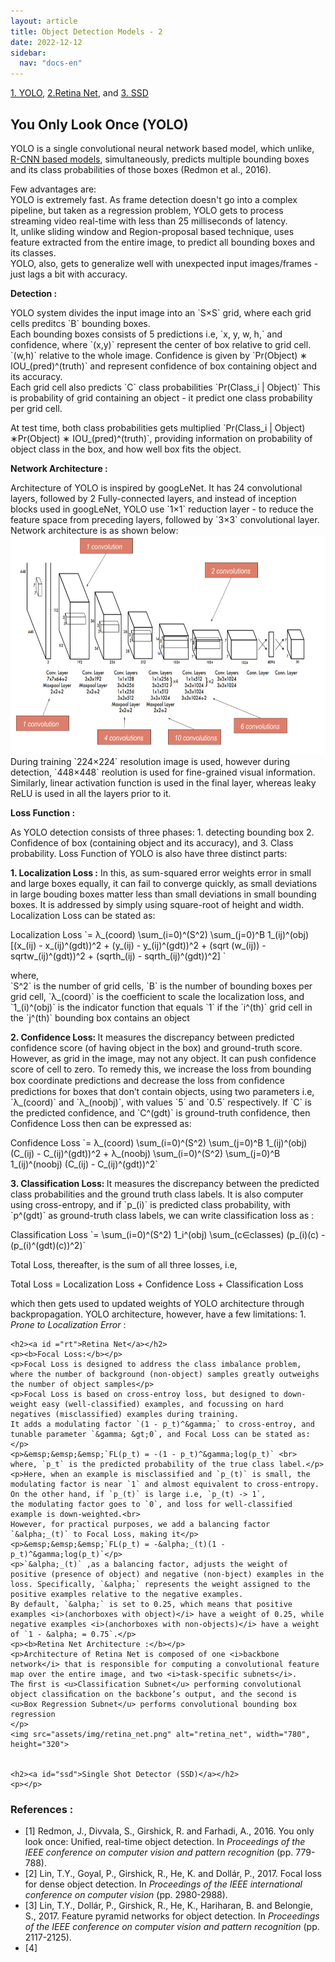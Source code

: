 ```yaml
---
layout: article
title: Object Detection Models - 2
date: 2022-12-12
sidebar:
  nav: "docs-en"
---
```

<!DOCTYPE HTML>
<html>

<!--- Adding Google Analytics -->
<!-- Global site tag (gtag.js) - Google Analytics -->
<script async src="https://www.googletagmanager.com/gtag/js?id=UA-154990580-2"></script>
<script>
  window.dataLayer = window.dataLayer || [];
  function gtag(){dataLayer.push(arguments);}
  gtag('js', new Date());

  gtag('config', 'UA-154990580-2');
</script>
<!-- End of Google Analytics Code -->
<!-- Adding MathJAX -->
<script src="https://polyfill.io/v3/polyfill.min.js?features=es6"></script>
  <script id="MathJax-script" async
          src="https://cdn.jsdelivr.net/npm/mathjax@3/es5/tex-mml-chtml.js">
  </script>
  <script async="true" src="https://cdn.jsdelivr.net/npm/mathjax@2/MathJax.js?config=AM_CHTML"> </script>
<!-- End of MathJAX -->


<body>
	<a href="objmodel1.html#yolo">1. YOLO</a>, <a href="objmodel1.html#rt">2.Retina Net</a>, and <a href="objmodel1.html#ssd">3. SSD</a> 
	<h2><a id = "yolo">You Only Look Once (YOLO)</a></h2>
	<p>YOLO is a single convolutional neural network based model, which unlike, <a href="objmodel.html#rc">R-CNN based models</a>, simultaneously, predicts multiple bounding boxes and its class probabilities of those boxes (Redmon et al., 2016).</p>
	<p>Few advantages are:<br>
	YOLO is extremely fast. As frame detection doesn't go into a complex pipeline, but taken as a regression problem, YOLO gets to process streaming video real-time with less than 25 milliseconds of latency.<br>
	It, unlike sliding window and Region-proposal based technique, uses feature extracted from the entire image, to predict all bounding boxes and its classes.<br>
	YOLO, also, gets to generalize well with unexpected input images/frames - just lags a bit with accuracy.</p>
	<p><b>Detection :</b></p>
	<p>YOLO system divides the input image into an `S&times;S` grid, where each grid cells preditcs `B` bounding boxes. <br>
	Each bounding boxes consists of 5 predictions i.e, `x, y, w, h,` and confidence, where `(x,y)` represent the center of box relative to grid cell. `(w,h)` relative to the whole image.
	Confidence is given by `Pr(Object) &lowast; IOU_(pred)^(truth)` and represent confidence of box containing object and its accuracy.<br>
	Each grid cell also predicts `C` class probabilities `Pr(Class_i | Object)` This is probability of grid containing an object - it predict one class probability per grid cell.</p>
	<p>At test time, both class probabilities gets multiplied 
	`Pr(Class_i | Object) &lowast;Pr(Object) &lowast; IOU_(pred)^(truth)`, providing information on probability of object class in the box, and how well box fits the object.
	</p>
	<p><b>Network Architecture :</b></p>
	<p>Architecture of YOLO is inspired by googLeNet. It has 24 convolutional layers, followed by 2 Fully-connected layers, and instead of inception blocks used in googLeNet, YOLO use `1&times;1` reduction
	layer - to reduce the feature space from preceding layers, followed by `3&times;3` convolutional layer. Network architecture is as shown below:<br>
	<img src="assets/img/YOLO_arch.png" alt="YOLO Architecture" width="650" height="350" class="image_full"><br>
	During training `224&times;224` resolution image is used, however during detection, `448&times;448` reolution is used for fine-grained visual information. 
	Similarly, linear activation function is used in the final layer, whereas leaky ReLU is used in all the layers prior to it.</p>
	<p><b>Loss Function :</b></p>
	<p>As YOLO detection consists of three phases: 1. detecting bounding box 2. Confidence of box (containing object and its accuracy), and 3. Class probability. Loss Function of YOLO is also have three distinct parts: </p>
	<p><b>1. Localization Loss :</b> In this, as sum-squared error weights error in small and large boxes equally, it can fail to converge quickly, as small deviations in large bouding boxes matter less than small deviations in small bounding boxes. 
	It is addressed by simply using square-root of height and width. Localization Loss can be stated as: </p>
	<p>Localization Loss `= &lambda;_(coord) \sum_(i=0)^(S^2) \sum_(j=0)^B 1_(ij)^(obj) [(x_(ij) - x_(ij)^(gdt))^2 + (y_(ij) - y_(ij)^(gdt))^2 + (sqrt (w_(ij)) - sqrtw_(ij)^(gdt))^2 + (sqrth_(ij) - sqrth_(ij)^(gdt))^2] `</p>
	<p>where,<br>
	`S^2` is the number of grid cells, `B` is the number of bounding boxes per grid cell, `&lambda;_(coord)` is the coefficient to scale the localization loss, and `1_(i)^(obj)` is the indicator function that equals `1` if the `i^(th)` grid cell in the `j^(th)` bounding box contains an object</p>
	<p><b>2. Confidence Loss: </b>It measures the discrepancy between predicted confidence score (of having object in the box) and ground-truth score. However, as grid in the image, may not any object. It can push confidence score of cell to zero. To remedy this, we increase the loss from bounding box coordinate 
	predictions and decrease the loss from conﬁdence predictions for boxes that don’t contain objects, using two parameters i.e, `&lambda;_(coord)` and `&lambda;_(noobj)`, with values `5` and `0.5` respectively. If `C` is the predicted confidence, and `C^(gdt)` is ground-truth confidence, then Confidence Loss then can be expressed as:</p>
	<p>Confidence Loss `=  &lambda;_(coord)  \sum_(i=0)^(S^2) \sum_(j=0)^B 1_(ij)^(obj) (C_(ij) - C_(ij)^(gdt))^2 + &lambda;_(noobj)  \sum_(i=0)^(S^2) \sum_(j=0)^B 1_(ij)^(noobj) (C_(ij) - C_(ij)^(gdt))^2`</p>
	<p><b>3. Classification Loss: </b>It measures the discrepancy between the predicted class probabilities and the ground truth class labels. It is also computer using cross-entropy, and if `p_(i)` is predicted class probability, with `p^(gdt)` as ground-truth class labels, we can write classification loss as :</p>
	<p>Classification Loss `= \sum_(i=0)^(S^2) 1_i^(obj) \sum_(c&isin;classes) (p_(i)(c) - (p_(i)^(gdt)(c))^2)`</p>
	<p>Total Loss, thereafter, is the sum of all three losses, i.e,</p>
	<p>Total Loss = Localization Loss + Confidence Loss + Classification Loss</p>
	<p>which then gets used to updated weights of YOLO architecture through backpropagation. YOLO architecture, however, have a few limitations: 1. <i>Prone to Localization Error</i> :</p>

	<h2><a id ="rt">Retina Net</a></h2>
	<p><b>Focal Loss:</b></p>
	<p>Focal Loss is designed to address the class imbalance problem, where the number of background (non-object) samples greatly outweighs the number of object samples</p>
	<p>Focal Loss is based on cross-entroy loss, but designed to down-weight easy (well-classified) examples, and focussing on hard negatives (misclassified) examples during training. 
	It adds a modulating factor `(1 - p_t)^&gamma;` to cross-entroy, and tunable parameter `&gamma; &gt;0`, and Focal Loss can be stated as: </p>
	<p>&emsp;&emsp;&emsp;`FL(p_t) = -(1 - p_t)^&gamma;log(p_t)` <br>
	where, `p_t` is the predicted probability of the true class label.</p>
	<p>Here, when an example is misclassified and `p_(t)` is small, the modulating factor is near `1` and almost equivalent to cross-entropy. On the other hand, if `p_(t)` is large i.e, `p_(t) -> 1`, 
	the modulating factor goes to `0`, and loss for well-classified example is down-weighted.<br>
	However, for practical purposes, we add a balancing factor `&alpha;_(t)` to Focal Loss, making it</p>
	<p>&emsp;&emsp;&emsp;`FL(p_t) = -&alpha;_(t)(1 - p_t)^&gamma;log(p_t)`</p>
	<p>`&alpha;_(t)` ,as a balancing factor, adjusts the weight of positive (presence of object) and negative (non-bject) examples in the loss. Specifically, `&alpha;` represents the weight assigned to the positive examples relative to the negative examples. 
	By default, `&alpha;` is set to 0.25, which means that positive examples <i>(anchorboxes with object)</i> have a weight of 0.25, while negative examples <i>(anchorboxes with non-objects)</i> have a weight of `1 - &alpha; = 0.75`.</p>
	<p><b>Retina Net Architecture :</b></p>
	<p>Architecture of Retina Net is composed of one <i>backbone network</i> that is responsible for computing a convolutional feature map over the entire image, and two <i>task-specific subnets</i>.
	The ﬁrst is <u>Classification Subnet</u> performing convolutional object classiﬁcation on the backbone’s output, and the second is <u>Box Regression Subnet</u> performs convolutional bounding box regression
	</p>
	<img src="assets/img/retina_net.png" alt="retina_net", width="780", height="320">
	

	<h2><a id="ssd">Single Shot Detector (SSD)</a></h2>
	<p></p>



<h3>References :</h3>
<ul>
	<li>[1] Redmon, J., Divvala, S., Girshick, R. and Farhadi, A., 2016. You only look once: Unified, real-time object detection. In <i>Proceedings of the IEEE conference on computer vision and pattern recognition </i>(pp. 779-788).</li>
	<li>[2] Lin, T.Y., Goyal, P., Girshick, R., He, K. and Dollár, P., 2017. Focal loss for dense object detection. In <i>Proceedings of the IEEE international conference on computer vision </i>(pp. 2980-2988).</li>
	<li>[3] Lin, T.Y., Dollár, P., Girshick, R., He, K., Hariharan, B. and Belongie, S., 2017. Feature pyramid networks for object detection. In <i>Proceedings of the IEEE conference on computer vision and pattern recognition</i> (pp. 2117-2125).</li>
	<li>[4] </li>
</ul>
</body>
</html>

